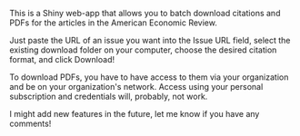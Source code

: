 This is a Shiny web-app that allows you to batch download citations and PDFs for the articles in the American Economic Review. 

Just paste the URL of an issue you want into the Issue URL field, select the existing download folder on your computer, choose the desired citation format, and click Download!

To download PDFs, you have to have access to them via your organization and be on your organization's network. Access using your personal subscription and credentials will, probably, not work.

I might add new features in the future, let me know if you have any comments!
